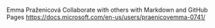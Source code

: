 Emma Praženicová
Collaborate with others with Markdown and GitHub Pages
https://docs.microsoft.com/en-us/users/praenicovemma-0741/